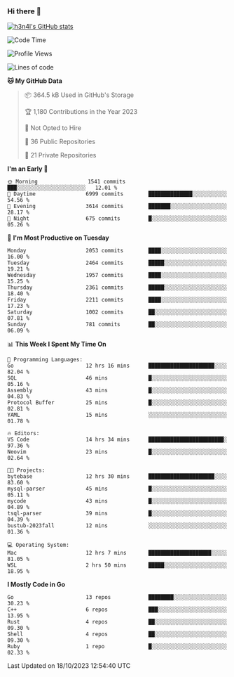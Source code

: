 ### Hi there 👋

[![h3n4l's GitHub stats](https://github-readme-stats.vercel.app/api?username=h3n4l&count_private=true&show_icons=true&theme=radical)](https://github.com/h3n4l/github-readme-stats)

<!--START_SECTION:waka-->
![Code Time](http://img.shields.io/badge/Code%20Time-1%2C627%20hrs%2032%20mins-blue)

![Profile Views](http://img.shields.io/badge/Profile%20Views-0-blue)

![Lines of code](https://img.shields.io/badge/From%20Hello%20World%20I%27ve%20Written-3.6%20million%20lines%20of%20code-blue)

**🐱 My GitHub Data** 

> 📦 364.5 kB Used in GitHub's Storage 
 > 
> 🏆 1,180 Contributions in the Year 2023
 > 
> 🚫 Not Opted to Hire
 > 
> 📜 36 Public Repositories 
 > 
> 🔑 21 Private Repositories 
 > 
**I'm an Early 🐤** 

```text
🌞 Morning                1541 commits        ███░░░░░░░░░░░░░░░░░░░░░░   12.01 % 
🌆 Daytime                6999 commits        ██████████████░░░░░░░░░░░   54.56 % 
🌃 Evening                3614 commits        ███████░░░░░░░░░░░░░░░░░░   28.17 % 
🌙 Night                  675 commits         █░░░░░░░░░░░░░░░░░░░░░░░░   05.26 % 
```
📅 **I'm Most Productive on Tuesday** 

```text
Monday                   2053 commits        ████░░░░░░░░░░░░░░░░░░░░░   16.00 % 
Tuesday                  2464 commits        █████░░░░░░░░░░░░░░░░░░░░   19.21 % 
Wednesday                1957 commits        ████░░░░░░░░░░░░░░░░░░░░░   15.25 % 
Thursday                 2361 commits        █████░░░░░░░░░░░░░░░░░░░░   18.40 % 
Friday                   2211 commits        ████░░░░░░░░░░░░░░░░░░░░░   17.23 % 
Saturday                 1002 commits        ██░░░░░░░░░░░░░░░░░░░░░░░   07.81 % 
Sunday                   781 commits         ██░░░░░░░░░░░░░░░░░░░░░░░   06.09 % 
```


📊 **This Week I Spent My Time On** 

```text
💬 Programming Languages: 
Go                       12 hrs 16 mins      █████████████████████░░░░   82.04 % 
SQL                      46 mins             █░░░░░░░░░░░░░░░░░░░░░░░░   05.16 % 
Assembly                 43 mins             █░░░░░░░░░░░░░░░░░░░░░░░░   04.83 % 
Protocol Buffer          25 mins             █░░░░░░░░░░░░░░░░░░░░░░░░   02.81 % 
YAML                     15 mins             ░░░░░░░░░░░░░░░░░░░░░░░░░   01.78 % 

🔥 Editors: 
VS Code                  14 hrs 34 mins      ████████████████████████░   97.36 % 
Neovim                   23 mins             █░░░░░░░░░░░░░░░░░░░░░░░░   02.64 % 

🐱‍💻 Projects: 
bytebase                 12 hrs 30 mins      █████████████████████░░░░   83.60 % 
mysql-parser             45 mins             █░░░░░░░░░░░░░░░░░░░░░░░░   05.11 % 
mycode                   43 mins             █░░░░░░░░░░░░░░░░░░░░░░░░   04.89 % 
tsql-parser              39 mins             █░░░░░░░░░░░░░░░░░░░░░░░░   04.39 % 
bustub-2023fall          12 mins             ░░░░░░░░░░░░░░░░░░░░░░░░░   01.36 % 

💻 Operating System: 
Mac                      12 hrs 7 mins       ████████████████████░░░░░   81.05 % 
WSL                      2 hrs 50 mins       █████░░░░░░░░░░░░░░░░░░░░   18.95 % 
```

**I Mostly Code in Go** 

```text
Go                       13 repos            ████████░░░░░░░░░░░░░░░░░   30.23 % 
C++                      6 repos             ███░░░░░░░░░░░░░░░░░░░░░░   13.95 % 
Rust                     4 repos             ██░░░░░░░░░░░░░░░░░░░░░░░   09.30 % 
Shell                    4 repos             ██░░░░░░░░░░░░░░░░░░░░░░░   09.30 % 
Ruby                     1 repo              █░░░░░░░░░░░░░░░░░░░░░░░░   02.33 % 
```




 Last Updated on 18/10/2023 12:54:40 UTC
<!--END_SECTION:waka-->

